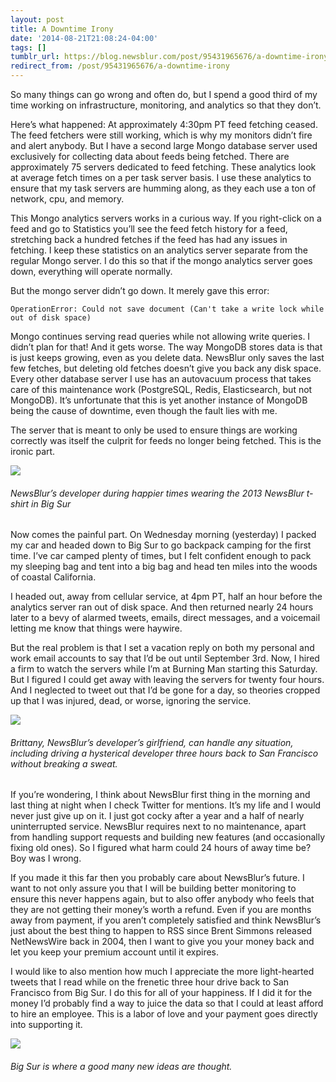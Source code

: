 ```yaml
---
layout: post
title: A Downtime Irony
date: '2014-08-21T21:08:24-04:00'
tags: []
tumblr_url: https://blog.newsblur.com/post/95431965676/a-downtime-irony
redirect_from: /post/95431965676/a-downtime-irony
---
```

So many things can go wrong and often do, but I spend a good third of my time working on infrastructure, monitoring, and analytics so that they don’t.

Here’s what happened: At approximately 4:30pm PT feed fetching ceased. The feed fetchers were still working, which is why my monitors didn’t fire and alert anybody. But I have a second large Mongo database server used exclusively for collecting data about feeds being fetched. There are approximately 75 servers dedicated to feed fetching. These analytics look at average fetch times on a per task server basis. I use these analytics to ensure that my task servers are humming along, as they each use a ton of network, cpu, and memory.

This Mongo analytics servers works in a curious way. If you right-click on a feed and go to Statistics you’ll see the feed fetch history for a feed, stretching back a hundred fetches if the feed has had any issues in fetching. I keep these statistics on an analytics server separate from the regular Mongo server. I do this so that if the mongo analytics server goes down, everything will operate normally.

But the mongo server didn’t go down. It merely gave this error:

    OperationError: Could not save document (Can't take a write lock while out of disk space)

Mongo continues serving read queries while not allowing write queries. I didn’t plan for that! And it gets worse. The way MongoDB stores data is that is just keeps growing, even as you delete data. NewsBlur only saves the last few fetches, but deleting old fetches doesn’t give you back any disk space. Every other database server I use has an autovacuum process that takes care of this maintenance work (PostgreSQL, Redis, Elasticsearch, but not MongoDB). It’s unfortunate that this is yet another instance of MongoDB being the cause of downtime, even though the fault lies with me.

The server that is meant to only be used to ensure things are working correctly was itself the culprit for feeds no longer being fetched. This is the ironic part.

![](http://static.newsblur.com.s3.amazonaws.com/blog/Big%20Sur.jpg)

###### NewsBlur’s developer during happier times wearing the 2013 NewsBlur t-shirt in Big Sur

Now comes the painful part. On Wednesday morning (yesterday) I packed my car and headed down to Big Sur to go backpack camping for the first time. I’ve car camped plenty of times, but I felt confident enough to pack my sleeping bag and tent into a big bag and head ten miles into the woods of coastal California.

I headed out, away from cellular service, at 4pm PT, half an hour before the analytics server ran out of disk space. And then returned nearly 24 hours later to a bevy of alarmed tweets, emails, direct messages, and a voicemail letting me know that things were haywire.

But the real problem is that I set a vacation reply on both my personal and work email accounts to say that I’d be out until September 3rd. Now, I hired a firm to watch the servers while I’m at Burning Man starting this Saturday. But I figured I could get away with leaving the servers for twenty four hours. And I neglected to tweet out that I’d be gone for a day, so theories cropped up that I was injured, dead, or worse, ignoring the service.

![](http://static.newsblur.com.s3.amazonaws.com/blog/Brittany%20in%20Big%20Sur.jpg)

###### Brittany, NewsBlur’s developer’s girlfriend, can handle any situation, including driving a hysterical developer three hours back to San Francisco without breaking a sweat.

If you’re wondering, I think about NewsBlur first thing in the morning and last thing at night when I check Twitter for mentions. It’s my life and I would never just give up on it. I just got cocky after a year and a half of nearly uninterrupted service. NewsBlur requires next to no maintenance, apart from handling support requests and building new features (and occasionally fixing old ones). So I figured what harm could 24 hours of away time be? Boy was I wrong.

If you made it this far then you probably care about NewsBlur’s future. I want to not only assure you that I will be building better monitoring to ensure this never happens again, but to also offer anybody who feels that they are not getting their money’s worth a refund. Even if you are months away from payment, if you aren’t completely satisfied and think NewsBlur’s just about the best thing to happen to RSS since Brent Simmons released NetNewsWire back in 2004, then I want to give you your money back and let you keep your premium account until it expires.

I would like to also mention how much I appreciate the more light-hearted tweets that I read while on the frenetic three hour drive back to San Francisco from Big Sur. I do this for all of your happiness. If I did it for the money I’d probably find a way to juice the data so that I could at least afford to hire an employee. This is a labor of love and your payment goes directly into supporting it.

![](http://static.newsblur.com.s3.amazonaws.com/blog/Tent%20in%20Big%20Sur.jpg)

###### Big Sur is where a good many new ideas are thought.
